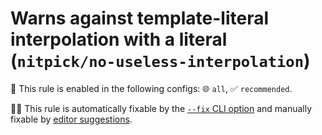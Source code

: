 # Warns against template-literal interpolation with a literal (`nitpick/no-useless-interpolation`)

💼 This rule is enabled in the following configs: 🌐 `all`, ✅ `recommended`.

🔧💡 This rule is automatically fixable by the [`--fix` CLI option](https://eslint.org/docs/latest/user-guide/command-line-interface#--fix) and manually fixable by [editor suggestions](https://eslint.org/docs/developer-guide/working-with-rules#providing-suggestions).

<!-- end auto-generated rule header -->
